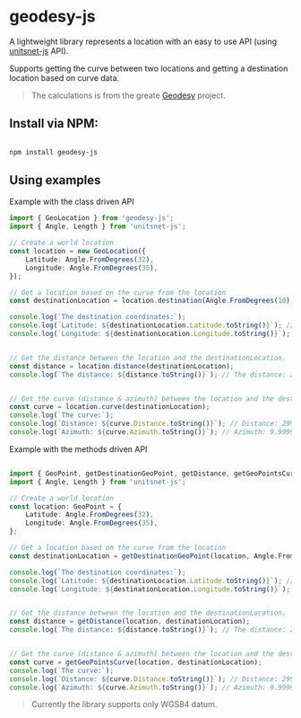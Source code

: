 # geodesy-js

A lightweight library represents a location with an easy to use API (using [unitsnet-js](https://www.npmjs.com/package/unitsnet-js) API).

Supports getting the curve between two locations and getting a destination location based on curve data.

> The calculations is from the greate [Geodesy](https://github.com/juergenpf/Geodesy) project.

## Install via NPM:

```bash 

npm install geodesy-js

```

## Using examples

Example with the class driven API
```typescript
import { GeoLocation } from 'geodesy-js';
import { Angle, Length } from 'unitsnet-js';

// Create a world location
const location = new GeoLocation({
    Latitude: Angle.FromDegrees(32),
    Longitude: Angle.FromDegrees(35),
});

// Get a location based on the curve from the location
const destinationLocation = location.destination(Angle.FromDegrees(10), Length.FromMeters(3000));

console.log(`The destination coordinates:`);
console.log(`Latitude: ${destinationLocation.Latitude.toString()}`); // Latitude: 32.026643406143805 °
console.log(`Longitude: ${destinationLocation.Longitude.toString()}`); // Longitude: 35.005514633016986 °


// Get the distance between the location and the destinationLocation.
const distance = location.distance(destinationLocation);
console.log(`The distance: ${distance.toString()}`); // The distance: 2999.998518387958 m


// Get the curve (distance & azimuth) between the location and the destinationLocation.
const curve = location.curve(destinationLocation);
console.log(`The curve:`);
console.log(`Distance: ${curve.Distance.toString()}`); // Distance: 2999.998518387958 m
console.log(`Azimuth: ${curve.Azimuth.toString()}`); // Azimuth: 9.999999999995072 °
```

Example with the methods driven API
```typescript

import { GeoPoint, getDestinationGeoPoint, getDistance, getGeoPointsCurve } from 'geodesy-js';
import { Angle, Length } from 'unitsnet-js';

// Create a world location
const location: GeoPoint = {
    Latitude: Angle.FromDegrees(32),
    Longitude: Angle.FromDegrees(35),
};

// Get a location based on the curve from the location
const destinationLocation = getDestinationGeoPoint(location, Angle.FromDegrees(10), Length.FromMeters(3000));

console.log(`The destination coordinates:`);
console.log(`Latitude: ${destinationLocation.Latitude.toString()}`); // Latitude: 32.026643406143805 °
console.log(`Longitude: ${destinationLocation.Longitude.toString()}`); // Longitude: 35.005514633016986 °


// Get the distance between the location and the destinationLocation.
const distance = getDistance(location, destinationLocation);
console.log(`The distance: ${distance.toString()}`); // The distance: 2999.998518387958 m


// Get the curve (distance & azimuth) between the location and the destinationLocation.
const curve = getGeoPointsCurve(location, destinationLocation);
console.log(`The curve:`);
console.log(`Distance: ${curve.Distance.toString()}`); // Distance: 2999.998518387958 m
console.log(`Azimuth: ${curve.Azimuth.toString()}`); // Azimuth: 9.999999999995072 °
```


> Currently the library supports only WGS84 datum. 
